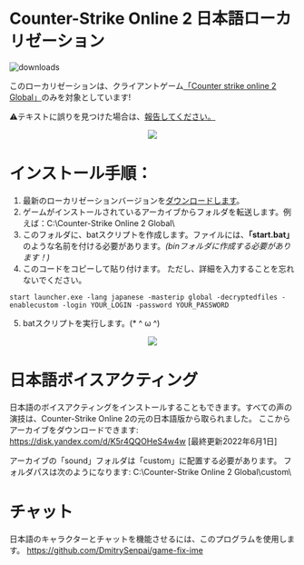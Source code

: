 # Counter-Strike Online 2 日本語ローカリゼーション

![downloads](https://img.shields.io/github/downloads/DmitrySenpai/cso2-global-jp/total)

このローカリゼーションは、クライアントゲーム[「Counter strike online 2 Global」](http://cso2.wohlnet.ru/)のみを対象としています!

⚠️テキストに誤りを見つけた場合は、[報告してください。](https://github.com/DmitrySenpai/cso2-global-jp/issues)

<p align="center">
  <img src="https://user-images.githubusercontent.com/2939460/171453657-e419f69e-82ec-4573-b336-3ed1fbc164db.png" />
</p>

# インストール手順：

1. 最新のローカリゼーションバージョンを[ダウンロードします](https://github.com/DmitrySenpai/cso2-global-jp/releases)。
2. ゲームがインストールされているアーカイブからフォルダを転送します。例えば：C:\Counter-Strike Online 2 Global\
3. このフォルダに、batスクリプトを作成します。ファイルには、**「start.bat」** のような名前を付ける必要があります。*(binフォルダに作成する必要があります！)*
4. このコードをコピーして貼り付けます。 ただし、詳細を入力することを忘れないでください。
```
start launcher.exe -lang japanese -masterip global -decryptedfiles -enablecustom -login YOUR_LOGIN -password YOUR_PASSWORD
```
5. batスクリプトを実行します。(* ^ ω ^)

<p align="center">
  <img src="https://user-images.githubusercontent.com/2939460/171458563-b0c9beef-c8b9-4b1d-8232-0b8340166855.png" />
</p>

# 日本語ボイスアクティング

日本語のボイスアクティングをインストールすることもできます。すべての声の演技は、Counter-Strike Online 2の元の日本語版から取られました。
ここからアーカイブをダウンロードできます: https://disk.yandex.com/d/K5r4QQOHeS4w4w [最終更新2022年6月1日]

アーカイブの「sound」フォルダは「custom」に配置する必要があります。
フォルダパスは次のようになります:  C:\Counter-Strike Online 2 Global\custom\

# チャット

日本語のキャラクターとチャットを機能させるには、このプログラムを使用します。 https://github.com/DmitrySenpai/game-fix-ime
